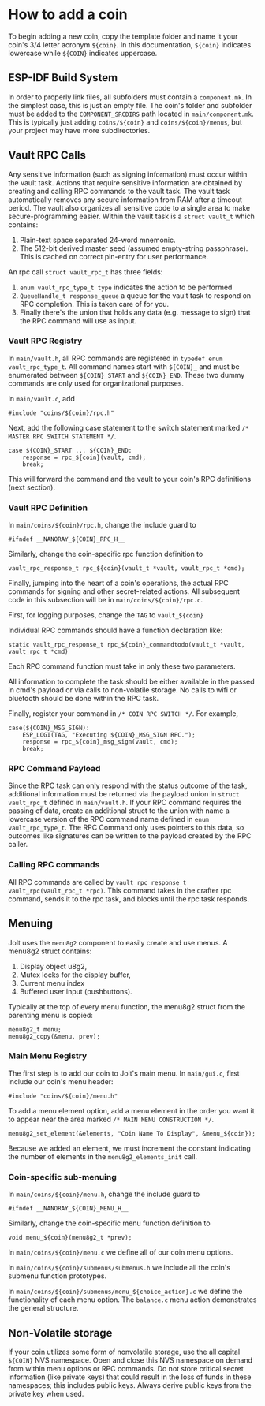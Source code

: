 # How to add a coin
To begin adding a new coin, copy the template folder and name it your coin's 3/4 letter acronym `${coin}`. In this documentation, `${coin}` indicates lowercase while `${COIN}` indicates uppercase.

## ESP-IDF Build System
In order to properly link files, all subfolders must contain a `component.mk`. In the simplest case, this is just an empty file. The coin's folder and subfolder must be added to the `COMPONENT_SRCDIRS` path located in `main/component.mk`. This is typically just adding `coins/${coin}` and `coins/${coin}/menus`, but your project may have more subdirectories.
## Vault RPC Calls

Any sensitive information (such as signing information) must occur within the vault task. Actions that require sensitive information are obtained by creating and calling RPC commands to the vault task. The vault task automatically removes any secure information from RAM after a timeout period. The vault also organizes all sensitive code to a single area to make secure-programming easier. Within the vault task is a `struct vault_t` which contains:

1) Plain-text space separated 24-word mnemonic.
2) The 512-bit derived master seed (assumed empty-string passphrase). This is cached on correct pin-entry for user performance.

An rpc call  `struct vault_rpc_t` has three fields:

1) `enum vault_rpc_type_t type` indicates the action to be performed
2) `QueueHandle_t response_queue` a queue for the vault task to respond on RPC completion. This is taken care of for you.
3) Finally there's the union that holds any data (e.g. message to sign) that the RPC command will use as input.


### Vault RPC Registry
In `main/vault.h`, all RPC commands are registered in `typedef enum vault_rpc_type_t`. All command names start with `${COIN}_` and must be enumerated between `${COIN}_START` and `${COIN}_END`. These two dummy commands are only used for organizational purposes.

In `main/vault.c`, add
```
#include "coins/${coin}/rpc.h"
```

Next, add the following case statement to the switch statement marked `/* MASTER RPC SWITCH STATEMENT */`.

```
case ${COIN}_START ... ${COIN}_END:
    response = rpc_${coin}(vault, cmd);
    break;
```
This will forward the command and the vault to your coin's RPC definitions (next section).

### Vault RPC Definition

In `main/coins/${coin}/rpc.h`, change the include guard to
```
#ifndef __NANORAY_${COIN}_RPC_H__
```

Similarly, change the coin-specific rpc function definition to
```
vault_rpc_response_t rpc_${coin}(vault_t *vault, vault_rpc_t *cmd);

```

Finally, jumping into the heart of a coin's operations, the actual RPC commands for signing and other secret-related actions. All subsequent code in this subsection will be in `main/coins/${coin}/rpc.c`.

First, for logging purposes, change the `TAG` to `vault_${coin}`

Individual RPC commands should have a function declaration like:
```
static vault_rpc_response_t rpc_${coin}_commandtodo(vault_t *vault, vault_rpc_t *cmd)
```
Each RPC command function must take in only these two parameters.

All information to complete the task should be either available in the passed in cmd's payload or via calls to non-volatile storage. No calls to wifi or bluetooth should be done within the RPC task.

Finally, register your command in `/* COIN RPC SWITCH */`. For example,
```
case(${COIN}_MSG_SIGN):
    ESP_LOGI(TAG, "Executing ${COIN}_MSG_SIGN RPC.");
    response = rpc_${coin}_msg_sign(vault, cmd);
    break;
```

### RPC Command Payload
Since the RPC task can only respond with the status outcome of the task, additional information must be returned via the payload union in `struct vault_rpc_t` defined in `main/vault.h`. If your RPC command requires the passing of data, create an additional struct to the union with name a lowercase version of the RPC command name defined in `enum vault_rpc_type_t`. The RPC Command only uses pointers to this data, so outcomes like signatures can be written to the payload created by the RPC caller.

### Calling RPC commands
All RPC commands are called by `vault_rpc_response_t vault_rpc(vault_rpc_t *rpc)`. This command takes in the crafter rpc command, sends it to the rpc task, and blocks until the rpc task responds.

## Menuing
Jolt uses the `menu8g2` component to easily create and use menus. A menu8g2 struct contains:
1) Display object u8g2,
2) Mutex locks for the display buffer,
3) Current menu index
4) Buffered user input (pushbuttons).

Typically at the top of every menu function, the menu8g2 struct from the parenting menu is copied:

```
menu8g2_t menu;
menu8g2_copy(&menu, prev);

```

### Main Menu Registry
The first step is to add our coin to Jolt's main menu. In `main/gui.c`, first include our coin's menu header:
```
#include "coins/${coin}/menu.h"
```

To add a menu element option, add a menu element in the order you want it to appear near the area marked `/* MAIN MENU CONSTRUCTION */`.
```
menu8g2_set_element(&elements, "Coin Name To Display", &menu_${coin});
```
Because we added an element, we must increment the constant indicating the number of elements in the `menu8g2_elements_init` call.

### Coin-specific sub-menuing
In `main/coins/${coin}/menu.h`, change the include guard to
```
#ifndef __NANORAY_${COIN}_MENU_H__
```

Similarly, change the coin-specific menu function definition to
```
void menu_${coin}(menu8g2_t *prev);

```

In `main/coins/${coin}/menu.c` we define all of our coin menu options.

In `main/coins/${coin}/submenus/submenus.h` we include all the coin's submenu function prototypes.

In `main/coins/${coin}/submenus/menu_${choice_action}.c` we define the functionality of each menu option. The `balance.c` menu action demonstrates the general structure.

## Non-Volatile storage
If your coin utilizes some form of nonvolatile storage, use the all capital `${COIN}` NVS namespace. Open and close this NVS namespace on demand from within menu options or RPC commands. Do not store critical secret information (like private keys) that could result in the loss of funds in these namespaces; this includes public keys. Always derive public keys from the private key when used.
